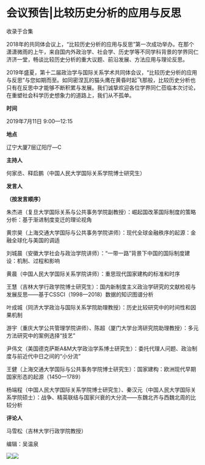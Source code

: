 # 会议预告|比较历史分析的应用与反思


收录于合集

2018年的共同体会议上，“比较历史分析的应用与反思”第一次成功举办。在那个潇潇微雨的上午，来自国内外政治学、社会学、历史学等不同学科背景的学界同仁济济一堂，畅谈比较历史分析的重大议题、前沿发展、方法应用与理论反思。

  

2019年盛夏，第十二届政治学与国际关系学术共同体会议，“比较历史分析的应用与反思”与您如期而至。如同密涅瓦的猫头鹰在黄昏时起飞那般，比较历史分析也只有在反思中才能够不断积累与发展。我们诚挚欢迎各位学界同仁莅临本次讨论，在重塑社会科学历史想象力的道路上，我们从不孤单。

  

 **时间**

  

2019年7月11日 9:00—12:15

  

 **地点**

  

辽宁大厦7层辽阳厅—C

  

 **主持人**

  

何家丞、释启鹏（中国人民大学国际关系学院博士研究生）  

  

 **发言人**

 **（按发言顺序）**

  

朱杰进（复旦大学国际关系与公共事务学院副教授）：崛起国改革国际制度的策略分析：基于渐进制度变迁的理论视角  

  

黄宗昊（上海交通大学国际与公共事务学院讲师）：现代全球金融秩序的起源：金融全球化与美国的调适

  

刘城晨（安徽大学社会与政治学院讲师）：“一带一路”背景下中国的国际制度建设：机制、过程和影响

  

黄晨（中国人民大学国际关系学院讲师）：重思现代国家建构的标准和时序

  

王慧（吉林大学行政学院博士研究生）：国内新制度主义政治学研究的文献检视与发展反思——基于CSSCI（1998—2018）数据的知识图谱分析

  

叶成城（同济大学政治与国际关系学院助理教授）：历史比较研究中的时间性和因果机制

  

游宇（重庆大学公共管理学院讲师）、陈超（厦门大学台湾研究院助理教授）：多元方法研究中的案例选择“技艺”

  

尹伟文（美国德克萨斯A&M大学政治学系博士研究生）：委托代理人问题、政治制度与前近代中日之间的“小分流”

  

王健（上海交通大学国际与公共事务学院博士研究生）：国家建构：欧洲现代早期国家形态的起源（1450—1789）

  

杨端程（中国人民大学国际关系学院博士研究生）、秦汉元（中国人民大学国际关系学院硕士）：战争、精英联结与国家兴衰的大分流——东魏北齐与西魏北周的比较分析

  

 **评论人**

  

马雪松（吉林大学行政学院教授）

  

  

  

编辑：吴温泉  

  

  

![](/images/421/2.jpeg)![](/images/421/3.jpeg)

  

